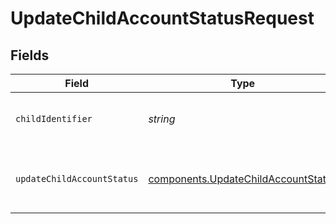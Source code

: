 # UpdateChildAccountStatusRequest


## Fields

| Field                                                                                  | Type                                                                                   | Required                                                                               | Description                                                                            |
| -------------------------------------------------------------------------------------- | -------------------------------------------------------------------------------------- | -------------------------------------------------------------------------------------- | -------------------------------------------------------------------------------------- |
| `childIdentifier`                                                                      | *string*                                                                               | :heavy_check_mark:                                                                     | Either auth key or id of reseller's child                                              |
| `updateChildAccountStatus`                                                             | [components.UpdateChildAccountStatus](../../models/shared/updatechildaccountstatus.md) | :heavy_check_mark:                                                                     | values to update in child account status                                               |